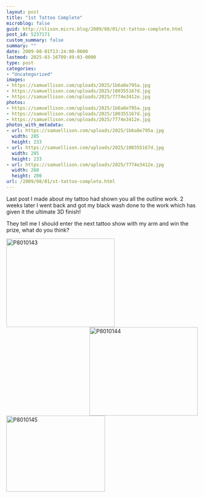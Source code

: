 ```yaml
---
layout: post
title: "1st Tattoo Complete"
microblog: false
guid: http://slison.micro.blog/2009/08/01/st-tattoo-complete.html
post_id: 5237171
custom_summary: false
summary: ""
date: 2009-08-01T13:24:00-0000
lastmod: 2025-03-16T09:49:03-0000
type: post
categories:
- "Uncategorized"
images:
- https://samuellison.com/uploads/2025/1b6a8e795a.jpg
- https://samuellison.com/uploads/2025/100355167d.jpg
- https://samuellison.com/uploads/2025/7774e3412e.jpg
photos:
- https://samuellison.com/uploads/2025/1b6a8e795a.jpg
- https://samuellison.com/uploads/2025/100355167d.jpg
- https://samuellison.com/uploads/2025/7774e3412e.jpg
photos_with_metadata:
- url: https://samuellison.com/uploads/2025/1b6a8e795a.jpg
  width: 285
  height: 233
- url: https://samuellison.com/uploads/2025/100355167d.jpg
  width: 285
  height: 233
- url: https://samuellison.com/uploads/2025/7774e3412e.jpg
  width: 260
  height: 200
url: /2009/08/01/st-tattoo-complete.html
---
```

<p>Last post I made about my tattoo had shown you all the outline work. 2 weeks later I went back and got my black wash done to the work which has given it the ultimate 3D finish!</p>  <p>They tell me I should enter the next tattoo show with my arm and win the prize, what do you think?</p>  <p><a href="http://www.flickr.com/photos/samlison/3777987234/"><img title="P8010143" height="233" alt="P8010143" src="https://samuellison.com/uploads/2025/1b6a8e795a.jpg" width="285" align="left" border="0"></a><a href="http://www.flickr.com/photos/samlison/3777188467/"><img title="P8010144" height="233" alt="P8010144" src="https://samuellison.com/uploads/2025/100355167d.jpg" width="285" align="right" border="0"></a></p>  <p></p>  <p></p>  <p></p>  <p></p>  <p></p>  <p></p>  <p> </p>  <p> </p>  <p> </p>  <p> </p>  <p> </p>  <p> </p>  <p><img title="P8010145" height="200" alt="P8010145" src="https://samuellison.com/uploads/2025/7774e3412e.jpg" width="260" border="0"></p>  <div class="blogger-post-footer"><img width="1" height="1" src="" alt=""></div>
